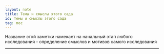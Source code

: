 ```yaml
---
layout: note
title: Темы и смыслы этого сада
id: Темы и смыслы этого сада
tag: moc
---
```







Название этой заметки намекает на начальный этап любого исследования - определение смыслов и мотивов самого исследования


  

 




















___
 

